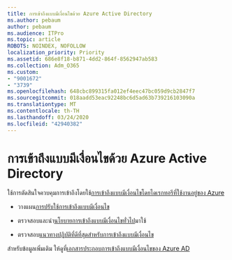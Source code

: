 ```yaml
---
title: การเข้าถึงแบบมีเงื่อนไขด้วย Azure Active Directory
ms.author: pebaum
author: pebaum
ms.audience: ITPro
ms.topic: article
ROBOTS: NOINDEX, NOFOLLOW
localization_priority: Priority
ms.assetid: 686e8f18-b871-4dd2-864f-8562947ab583
ms.collection: Adm_O365
ms.custom:
- "9001672"
- "3739"
ms.openlocfilehash: 648cbc899315fa012ef4eec47bc059d9cb2847f7
ms.sourcegitcommit: 018aadd53eac92248bc6d5ad63b739216103090a
ms.translationtype: MT
ms.contentlocale: th-TH
ms.lasthandoff: 03/24/2020
ms.locfileid: "42940382"
---
```

# <a name="conditional-access-with-azure-active-directory"></a>การเข้าถึงแบบมีเงื่อนไขด้วย Azure Active Directory

ใช้การตัดสินใจควบคุมการเข้าถึงโดยใช้[การเข้าถึงแบบมีเงื่อนไขโดยไดเรกทอรีที่ใช้งานอยู่ของ Azure](https://docs.microsoft.com/azure/active-directory/conditional-access/overview)

- วางแผน[การปรับใช้การเข้าถึงแบบมีเงื่อนไข](https://docs.microsoft.com/azure/active-directory/conditional-access/plan-conditional-access) 

- ตรวจสอบและนํา[นโยบายการเข้าถึงแบบมีเงื่อนไขทั่วไป](https://docs.microsoft.com/azure/active-directory/conditional-access/concept-conditional-access-policy-common)มาใช้

- ตรวจสอบ[แนวทางปฏิบัติที่ดีที่สุดสําหรับการเข้าถึงแบบมีเงื่อนไข](https://docs.microsoft.com/azure/active-directory/conditional-access/best-practices)

สําหรับข้อมูลเพิ่มเติม ให้ดูที่[เอกสารประกอบการเข้าถึงแบบมีเงื่อนไขของ Azure AD](https://docs.microsoft.com/azure/active-directory/conditional-access/)
